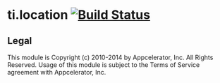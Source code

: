 ti.location [![Build Status](https://magnum.travis-ci.com/appcelerator-modules/ti.location.svg?token=C6poLybMz9ERuFX5KZsz)](https://magnum.travis-ci.com/appcelerator-modules/ti.location)
============

## Legal

This module is Copyright (c) 2010-2014 by Appcelerator, Inc. All Rights Reserved. Usage of this module is subject to 
the Terms of Service agreement with Appcelerator, Inc.  
